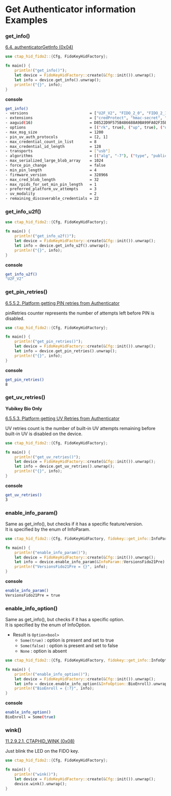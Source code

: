 # Get Authenticator information Examples

### get_info()

[6.4. authenticatorGetInfo (0x04)](https://fidoalliance.org/specs/fido-v2.1-ps-20210615/fido-client-to-authenticator-protocol-v2.1-ps-20210615.html#authenticatorGetInfo)

```rust
use ctap_hid_fido2::{Cfg, FidoKeyHidFactory};

fn main() {
    println!("get_info()");
    let device = FidoKeyHidFactory::create(&Cfg::init()).unwrap();
    let info = device.get_info().unwrap();
    println!("{}", info);
}
```

**console**

```sh
get_info()
- versions                           = ["U2F_V2", "FIDO_2_0", "FIDO_2_1_PRE", "FIDO_2_1"]
- extensions                         = ["credProtect", "hmac-secret", "largeBlobKey", "credBlob", "minPinLength"]
- aaguid(16)                         = D8522D9F575B486688A9BA99FA02F35B
- options                            = [("rk", true), ("up", true), ("uv", true), ("plat", false), ("uvToken", true), ("alwaysUv", true), ("credMgmt", true), ("authnrCfg", true), ("bioEnroll", true), ("clientPin", true), ("largeBlobs", true), ("pinUvAuthToken", true), ("setMinPINLength", true), ("makeCredUvNotRqd", false), ("credentialMgmtPreview", true), ("userVerificationMgmtPreview", true)]
- max_msg_size                       = 1200
- pin_uv_auth_protocols              = [2, 1]
- max_credential_count_in_list       = 8
- max_credential_id_length           = 128
- transports                         = ["usb"]
- algorithms                         = [("alg", "-7"), ("type", "public-key"), ("alg", "-8"), ("type", "public-key")]
- max_serialized_large_blob_array    = 1024
- force_pin_change                   = false
- min_pin_length                     = 4
- firmware_version                   = 328966
- max_cred_blob_length               = 32
- max_rpids_for_set_min_pin_length   = 1
- preferred_platform_uv_attempts     = 3
- uv_modality                        = 2
- remaining_discoverable_credentials = 22
```



### get_info_u2f()

```rust
use ctap_hid_fido2::{Cfg, FidoKeyHidFactory};

fn main() {
    println!("get_info_u2f()");
    let device = FidoKeyHidFactory::create(&Cfg::init()).unwrap();
    let info = device.get_info_u2f().unwrap();
    println!("{}", info);
}
```

**console**

```sh
get_info_u2f()
"U2F_V2"
```



### get_pin_retries()

[6.5.5.2. Platform getting PIN retries from Authenticator](https://fidoalliance.org/specs/fido-v2.1-ps-20210615/fido-client-to-authenticator-protocol-v2.1-ps-20210615.html#gettingPINRetries)

pinRetries counter represents the number of attempts left before PIN is disabled.

```Rust
use ctap_hid_fido2::{Cfg, FidoKeyHidFactory};

fn main() {
    println!("get_pin_retries()");
    let device = FidoKeyHidFactory::create(&Cfg::init()).unwrap();
    let info = device.get_pin_retries().unwrap();
    println!("{}", info);
}
```

**console**

```sh
get_pin_retries()
8
```



### get_uv_retries()

**Yubikey Bio Only**

[6.5.5.3. Platform getting UV Retries from Authenticator](https://fidoalliance.org/specs/fido-v2.1-ps-20210615/fido-client-to-authenticator-protocol-v2.1-ps-20210615.html#gettingUVRetries)

UV retries count is the number of built-in UV attempts remaining before built-in UV is disabled on the device.

```rust
use ctap_hid_fido2::{Cfg, FidoKeyHidFactory};

fn main() {
    println!("get_uv_retries()");
    let device = FidoKeyHidFactory::create(&Cfg::init()).unwrap();
    let info = device.get_uv_retries().unwrap();
    println!("{}", info);
}
```

**console**

```sh
get_uv_retries()
3
```



### enable_info_param()

Same as get_info(), but checks if it has a specific feature/version.<br>It is specified by the enum of InfoParam.

```rust
use ctap_hid_fido2::{Cfg, FidoKeyHidFactory, fidokey::get_info::InfoParam};

fn main() {
    println!("enable_info_param()");
    let device = FidoKeyHidFactory::create(&Cfg::init()).unwrap();
    let info = device.enable_info_param(&InfoParam::VersionsFido21Pre).unwrap();
    println!("VersionsFido21Pre = {}", info);
}
```

**console**

```sh
enable_info_param()
VersionsFido21Pre = true
```



### enable_info_option()

Same as get_info(), but checks if it has a specific option.<br>It is specified by the enum of InfoOption.

- Result is `Option<bool>`
  - `Some(true)` : option is present and set to true
  - `Some(false)` : option is present and set to false
  - `None` : option is absent

```rust
use ctap_hid_fido2::{Cfg, FidoKeyHidFactory, fidokey::get_info::InfoOption};

fn main() {
    println!("enable_info_option()");
    let device = FidoKeyHidFactory::create(&Cfg::init()).unwrap();
    let info = device.enable_info_option(&InfoOption::BioEnroll).unwrap();
    println!("BioEnroll = {:?}", info);
}
```

**console**

```sh
enable_info_option()
BioEnroll = Some(true)
```



### wink()

[11.2.9.2.1. CTAPHID_WINK (0x08)](https://fidoalliance.org/specs/fido-v2.1-ps-20210615/fido-client-to-authenticator-protocol-v2.1-ps-20210615.html#usb-hid-wink)

Just blink the LED on the FIDO key.

```Rust
use ctap_hid_fido2::{Cfg, FidoKeyHidFactory};

fn main() {
    println!("wink()");
    let device = FidoKeyHidFactory::create(&Cfg::init()).unwrap();
    device.wink().unwrap();
}
```


